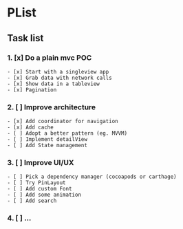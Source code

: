 # PList
## Task list
### 1. [x] Do a plain mvc POC

	- [x] Start with a singleview app
	- [x] Grab data with network calls
	- [x] Show data in a tableview
	- [x] Pagination
	
### 2. [ ] Improve architecture
	- [x] Add coordinator for navigation
	- [x] Add cache
	- [ ] Adopt a better pattern (eg. MVVM)
	- [ ] Implement detailView
	- [ ] Add State management

### 3. [ ] Improve UI/UX
	- [ ] Pick a dependency manager (cocoapods or carthage)
	- [ ] Try PinLayout
	- [ ] Add custom Font
	- [ ] Add some animation
	- [ ] Add search

### 4. [ ] ...
